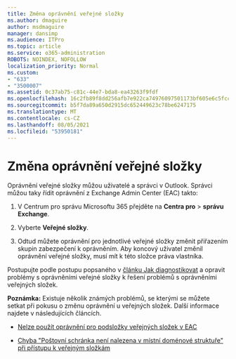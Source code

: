 ```yaml
---
title: Změna oprávnění veřejné složky
ms.author: dmaguire
author: msdmaguire
manager: dansimp
ms.audience: ITPro
ms.topic: article
ms.service: o365-administration
ROBOTS: NOINDEX, NOFOLLOW
localization_priority: Normal
ms.custom:
- "633"
- "3500007"
ms.assetid: 0c37ab75-c81c-44e7-bda8-ea43263f9fdf
ms.openlocfilehash: 16c2fb89f8dd256afb7e922ca74976097501173bf605e6c5fccc73019a71edcd
ms.sourcegitcommit: b5f7da89a650d2915dc652449623c78be6247175
ms.translationtype: MT
ms.contentlocale: cs-CZ
ms.lasthandoff: 08/05/2021
ms.locfileid: "53950181"
---
```

# <a name="changing-public-folder-permissions"></a>Změna oprávnění veřejné složky

Oprávnění veřejné složky můžou uživatelé a správci v Outlook. Správci můžou taky řídit oprávnění z Exchange Admin Center (EAC) takto:
  
1. V Centrum pro správu Microsoftu 365 přejděte na **Centra pro** \> **správu Exchange**.

2. Vyberte **Veřejné složky**.

3. Odtud můžete oprávnění pro jednotlivé veřejné složky změnit přiřazením skupin zabezpečení k oprávněním. Aby koncový uživatel změnil oprávnění veřejné složky, musí mít k této složce práva vlastníka.

Postupujte podle postupu popsaného v [článku Jak diagnostikovat](https://docs.microsoft.com/exchange/troubleshoot/public-folders/public-folder-permission-issues) a opravit problémy s oprávněními veřejné složky k řešení problémů s oprávněními veřejných složek.

**Poznámka:** Existuje několik známých problémů, se kterými se můžete setkat při pokusu o změnu oprávnění u veřejných složek. Další informace najdete v následujících článcích.

- [Nelze použít oprávnění pro podsložky veřejných složek v EAC](https://docs.microsoft.com/exchange/troubleshoot/public-folders/can%E2%80%99t-apply-permissions-public-folder-subfolders)

- [Chyba "Poštovní schránka není nalezena v místní doménové struktuře" při přístupu k veřejným složkám](https://docs.microsoft.com/exchange/troubleshoot/public-folders/mailbox-not-found-local-forest-public-folder)
